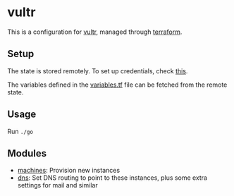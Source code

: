 # vultr

This is a configuration for [vultr](https://www.vultr.com/), managed through [terraform](https://www.terraform.io/).

## Setup

The state is stored remotely. To set up credentials, check [this](https://learn.hashicorp.com/terraform/getting-started/remote.html#how-to-store-state-remotely).

The variables defined in the [variables.tf](./variables.tf) file can be fetched from the remote state.

## Usage

Run `./go`

## Modules

- [machines](./machines): Provision new instances
- [dns](./dns): Set DNS routing to point to these instances, plus some extra settings for mail and similar
